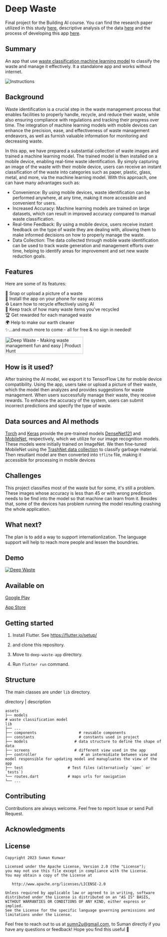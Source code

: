 # Deep Waste
Final project for the Building AI course. You can find the research paper utilized in this study [here](https://www.preprints.org/manuscript/202304.0066/v1), descriptive analysis of the data [here](https://colab.research.google.com/drive/1JPwI75T_PMlTITO3tDmIhGEVsIREnGHa?usp=sharing) and the process of developing this app [here](https://medium.com/@sumn2u/deep-learning-approach-to-manage-household-waste-via-mobile-app-4186292b266b).

## Summary

An app that use [waste classification machine learning model](https://colab.research.google.com/drive/1yWqc8TRS0I21RdfHLPRTQIs37ANOx-Uq) to classify the waste and manage it effectively. It a standalone app and works without internet.

<img alt="Instructions"  src="./app_banner.png">

## Background
Waste identification is a crucial step in the waste management process that enables facilities to properly handle, recycle, and reduce their waste, while also ensuring compliance with regulations and tracking their progress over time. The integration of machine learning models with mobile devices can enhance the precision, ease, and effectiveness of waste management endeavors, as well as furnish valuable information for monitoring and decreasing waste.

In this app,  we have prepared a substantial collection of waste images and trained a machine learning model. The trained model is then installed on a mobile device, enabling real-time waste identification. By simply capturing an image of the waste with their mobile device, users can receive an instant classification of the waste into categories such as paper, plastic, glass, metal, and more, via the machine learning model.
With this approach, one can have many advantages such as:
- Convenience: By using mobile devices, waste identification can be performed anywhere, at any time, making it more accessible and convenient for users.
- Increased Accuracy: Machine learning models are trained on large datasets, which can result in improved accuracy compared to manual waste classification.
- Real-time Feedback: By using a mobile device, users receive instant feedback on the type of waste they are dealing with, allowing them to make informed decisions on how to properly manage the waste.
- Data Collection: The data collected through mobile waste identification can be used to track waste generation and management efforts over time, helping to identify areas for improvement and set new waste reduction goals.

## Features 
Here are some of its features:

📸 Snap or upload a picture of a waste <br>
📱 Install the app on your phone for easy access <br>
♻️ Learn how to recycle effectively using AI <br>
🥤 Keep track of how many waste items you've recycled<br>
🏆 Get rewarded for each managed waste <br>
🌍 Help to make our earth cleaner <br>
✨...and much more to come - all for free & no sign in needed!<br>

<a href="https://www.producthunt.com/posts/deep-waste?utm_source=badge-featured&utm_medium=badge&utm_souce=badge-deep&#0045;waste" target="_blank"><img src="https://api.producthunt.com/widgets/embed-image/v1/featured.svg?post_id=379129&theme=neutral" alt="Deep&#0032;Waste - Making&#0032;waste&#0032;management&#0032;fun&#0032;and&#0032;easy&#0032;&#0032; | Product Hunt" style="width: 250px; height: 54px;" width="250" height="54" /></a>

## How is it used?

After training the AI model, we export it to TensorFlow Lite for mobile device compatibility. Using the app, users take or upload a picture of their waste, which the model then analyzes and provides suggestions for waste management. When users successfully manage their waste, they receive rewards. To enhance the accuracy of the system, users can submit incorrect predictions and specify the type of waste.
## Data sources and AI methods
[Torch](https://pytorch.org) and [Keras](https://keras.io/api/applications/#mobilenet) provide the pre-trained models [DenseNet121](https://keras.io/api/applications/densenet/#densenet121-function) and [MobileNet](https://keras.io/api/applications/mobilenet/), respectively, which we utilize for our image recognition models. These models were initially trained on ImageNet. We then fine-tuned MobileNet using the [TrashNet data collection](https://github.com/garythung/trashnet) to classify garbage material.
Then resutlant model are then converted into `tflite` file, making it accessible for processing in mobile devices

## Challenges
This project classifies most of the waste but for some, it's still a problem. These images whose accuracy is less than 45 or with wrong prediction needs to be find into the model so that machine can learn from it. Besides that, some of the devices has problem running the model resulting crashing the whole application.

## What next?
The plan is to add a way to support internationlization. The language support will help to reach more people and lessen the boundries. 
## Demo
[![Deep Waste](https://img.youtube.com/vi/9hKCymDleco/0.jpg)](https://www.youtube.com/watch?v=9hKCymDleco "Deep Waste")

## Available on 
[Google Play](https://play.google.com/store/apps/details?id=com.hai.deep_waste)

[App Store](https://apps.apple.com/app/deep-waste-ai/id6445863514?platform=iphone)
## Getting started
1. Install Flutter. See https://flutter.io/setup/

2. and clone this repository.
3. Move to `deep-waste-app` directory.
4. Run `flutter run` command.

## Structure
The main classes are under `lib` directory.

directory | description

    assets
    ├── models
    # waste classification model
    lib
    ├── ...
    ├── components                   # reusable components
    ├── constants                    # constants used in project
    ├── models                     # data structure to define the shape of data
    ├── screens                    # different view used in the app
    ├── controller                    # an intermidiate between view and model responsible for updating model and manupluates the view of the app    
    ├── test                    # Test files (alternatively `spec` or `tests`)
    └── routes.dart             # maps urls for navigation
    └── ...



## Contributing

Contributions are always welcome. Feel free to report Issue or send Pull Request.

## Acknowledgments

## License
```
Copyright 2023 Suman Kunwar

Licensed under the Apache License, Version 2.0 (the "License");
you may not use this file except in compliance with the License.
You may obtain a copy of the License at

   http://www.apache.org/licenses/LICENSE-2.0

Unless required by applicable law or agreed to in writing, software
distributed under the License is distributed on an "AS IS" BASIS,
WITHOUT WARRANTIES OR CONDITIONS OF ANY KIND, either express or implied.
See the License for the specific language governing permissions and
limitations under the License.
```
Feel free to reach out to us at sumn2u@gmail.com, to Suman directly if you have any questions or feedback! Hope you find this useful 💜
